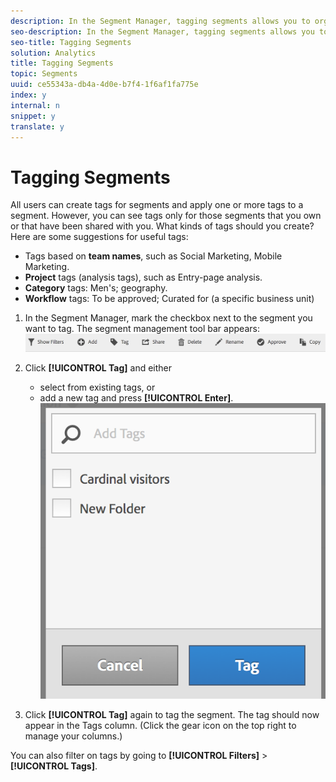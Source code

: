 ```yaml
---
description: In the Segment Manager, tagging segments allows you to organize them.
seo-description: In the Segment Manager, tagging segments allows you to organize them.
seo-title: Tagging Segments
solution: Analytics
title: Tagging Segments
topic: Segments
uuid: ce55343a-db4a-4d0e-b7f4-1f6af1fa775e
index: y
internal: n
snippet: y
translate: y
---
```


# Tagging Segments

All users can create tags for segments and apply one or more tags to a segment. However, you can see tags only for those segments that you own or that have been shared with you. What kinds of tags should you create? Here are some suggestions for useful tags: 
* Tags based on **team names**, such as Social Marketing, Mobile Marketing.
* **Project** tags (analysis tags), such as Entry-page analysis.
* **Category** tags: Men's; geography.
* **Workflow** tags: To be approved; Curated for (a specific business unit)


1. In the Segment Manager, mark the checkbox next to the segment you want to tag. The segment management tool bar appears: ![](assets/segment_mgmt_toolbar.png)

1. Click **[!UICONTROL  Tag]** and either 
    * select from existing tags, or
    * add a new tag and press **[!UICONTROL  Enter]**. ![](assets/tagging_ui.png)


1. Click **[!UICONTROL  Tag]** again to tag the segment.
The tag should now appear in the Tags column. (Click the gear icon on the top right to manage your columns.) 

You can also filter on tags by going to **[!UICONTROL  Filters]** > **[!UICONTROL  Tags]**. 
